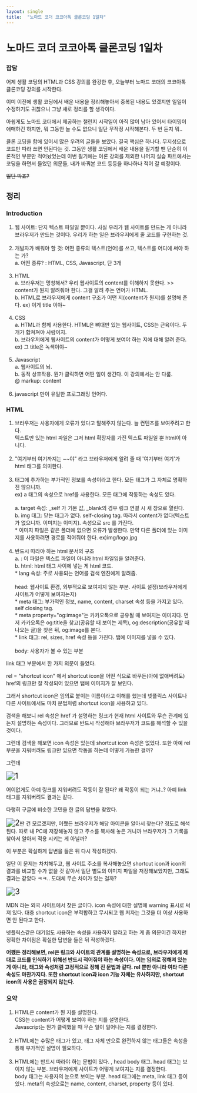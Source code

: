 ```yaml
---
layout: single
title:  "노마드 코더 코코아톡 클론코딩 1일차"
---
```


<h1>노마드 코더 코코아톡 클론코딩 1일차</h1>



<h3>잡담</h3>

어제 생활 코딩의 HTML과 CSS 강의를 완강한 후, 오늘부터 노마드 코더의 코코아톡 클론코딩 강의를 시작한다.  

이미 이전에 생활 코딩에서 배운 내용을 정리해놓아서 중복된 내용도 있겠지만 일일이 수정하기도 귀찮으니 그냥 새로 정리를 할 생각이다. 

아쉽게도 노마드 코더에서 제공하는 챌린지 시작일이 아직 많이 남아 있어서 타이밍이 애매하긴 하지만, 뭐 그동안 놀 수도 없으니 일단 무작정 시작해본다. 두 번 듣지 뭐..

클론 코딩을 함에 있어서 많은 우려의 글들을 보았다. 결국 핵심은 하나다. 무지성으로 코드만 따라 쓰면 안된다는 것. 그동안 생활 코딩에서 배운 내용을 필기할 땐 단순히 이론적인 부분만 적어놨었는데 이번 필기에는 이론 강의를 제외한 나머지 실습 파트에서는 코딩을 하면서 들었던 의문들, 내가 바꿔본 코드 등등을 하나하나 적어 갈 예정이다. 

~~일단 박죠?~~



<h2>정리</h2>

<h3>Introduction</h3>

<ol>
    <li>웹 사이트: 단지 텍스트 파일일 뿐이다. 사실 우리가 웹 사이트를 만드는 게 아니라 브라우저가  만드는 것이다. 우리가 하는 일은 브라우저에게 줄 코드를 구현하는 것.</li> <br> <li>개발자가  배워야 할 것: 어떤 종류의 텍스트(언어)를 쓰고, 텍스트를 어디에 써야 하는 가? </li>a. 어떤 종류? : HTML, CSS, Javascript, 단 3개 <br> <br> <li>HTML</li>a. 브라우저는 멍청해서? 우리 웹사이트의 content를 이해하지 못한다. >> content가 뭔지 알려줘야 한다.  그걸 	알려 주는 언어가 HTML.	<br>b. HTML로 브라우저에게 content 구조가 어떤 지(content가 뭔지)를 설명해 준다.  ex) 이게 title 이야~ <br><br><li>CSS</li>a. HTML과 함께 사용한다. HTML은 뼈대만 있는 웹사이트, CSS는 근육이다. 두 개가 합쳐져야 사람이지. <br>b. 브라우저에게 웹사이트의 content가 어떻게 보여야 하는 지에 대해 알려 준다.  ex) 그 title은 녹색이야~ <br><br><li>Javascript</li>a. 웹사이트의 뇌.<br> b. 동적 상호작용. 뭔가 클릭하면 어떤 일이 생긴다. 이 강의에서는 안 다룸.<br> @ markup: content <br><br><li>javascript 만이 유일한 프로그래밍 언어다. </li></ol>

<h3>HTML</h3>

<ol>
	<li>브라우저는 사용자에게 오류가 있다고 말해주지 않는다. 늘 컨텐츠를 보여주려고 한다.<br>텍스트만 있는 html 파일은 그저 html 확장자를 가진 텍스트 파일일 뿐 html이 아니다. </li> <br>
	<li>"여기부터 여기까지는 ~~야" 라고 브라우저에게 알려 줄 때 '여기부터 여기'가 html 태그를 의미한다.</li><br>
    <li>태그에 추가하는 부가적인 정보를 속성이라고 한다. 모든 태그가 그 자체로 명확하진 않으니까.<br>ex) a 태그의 속성으로 href를 사용한다. 모든 태그에 작동하는 속성도 있다. <br><br>a. target 속성: _self 가 기본 값, _blank의 경우 링크 연결 시 새 창으로 열린다. <br>b. img 태그: 닫는 태그가 없다. self-closing tag. 따라서 content가 없다(텍스트가 없으니까. 이미지는 이미지). 속성으로 src 를 가진다.<br>* 이미지 파일은 같은 폴더에 없으면 오류가 발생한다. 만약 다른 폴더에 있는 이미지를 사용하려면 경로를 적어줘야 한다. ex)img/logo.jpg </li><br>
    <li>반드시 따라야 하는 html 문서의 구조 <br>a. <!doctype html> : 이 파일은 텍스트 파일이 아니라 html 파일임을 알려준다. <br>b. html: html 태그 사이에 넣는 게 html 코드. <br>* lang 속성: 주로 사용되는 언어를 검색 엔진에게 알려줌. <br><br>head: 웹사이트 환경, 외부적으로 보여지지 않는 부분. 사이트 설정(브라우저에게 사이트가 어떻게 보여지는지)<br>* meta 태그: 부가적인 정보, name, content, charset 속성 등을 가지고 있다. self closing tag. <br>* meta property="og:image"는 카카오톡으로 공유될 때 보여지는 이미지다. 먼저 카카오톡은 og:title을   찾고(공유할 때 보이는 제목), og:description(공유할 때 나오는 글)을 찾은 뒤, og:image를 본다. <br>* link 태그: rel, sizes, href 속성 등을 가진다. 탭에 이미지를 넣을 수 있다. <br><br>body: 사용자가 볼 수 있는 부분 </li></ol>



link 태그 부분에서 한 가지 의문이 들었다. 

rel = "shortcut icon" 에서 shortcut icon을 어떤 식으로 바꾸든(아예 없애버려도) href의 링크만 잘 작성되어 있으면 탭에 이미지가 잘 보인다. 

그래서 shortcut icon은 임의로 붙이는 이름이라고 이해를 했는데 넷플릭스 사이트나 다른 사이트에서도 마치 문법처럼 shortcut icon을 사용하고 있다. 

검색을 해보니 rel 속성은 href 가 설명하는 링크가 현재 html 사이트와 무슨 관계에 있는지 설명하는 속성이다. 그러므로 반드시 작성해야 브라우저가 코드를 해석할 수 있을 것이다. 

그런데 검색을 해보면 icon 속성은 있는데 shortcut icon 속성은 없었다. 또한 아예 rel 부분을 지워버려도 링크만 있으면 작동을 하는데 어떻게 가능한 걸까? 

그런데 





<img src="https://user-images.githubusercontent.com/59909207/212007011-2d871407-9481-48d1-b056-284a6264f5ca.png" alt="1" style="zoom:150%;" />

어이없게도 아예 링크를 지워버려도 작동이 잘 된다? 왜 작동이 되는 거냐..? 아예 link 태그를 지워버려도 결과는 같다. 

다행히 구글에 비슷한 고민을 한 글의 답변을 찾았다.



<img src="https://user-images.githubusercontent.com/59909207/212007866-2cac41a1-db26-4329-bd7c-9d62e05a03ea.png" alt="2" style="zoom:150%;" />딴 건 모르겠지만, 어쨌든 브라우저가 해당 아이콘을 알아서 찾는다? 정도로 해석된다.  따로 내 PC에 저장해놓지 않고 주소를 복사해 놓은 거니까 브라우저가 그 기록을 찾아서 알아서 적용 시키는 게 아닐까? 

이 부분은 확실하게 답변을 들은 뒤 다시 작성하겠다. 

일단 이 문제는 차치해두고, 웹 사이트 주소를 복사해놓으면 shortcut icon과 icon의 결과를 비교할 수가 없을 것 같아서 일단 별도의 이미지 파일을 저장해보았지만, 그래도 결과는 같았다 ㅋㅋ.. 도대체 무슨 차이가 있는 걸까?



<img src="https://user-images.githubusercontent.com/59909207/212008185-9d98172e-403c-4b7d-bccc-50f216ab5a73.png" alt="3" style="zoom:150%;" />



MDN 라는 외국 사이트에서 찾은 글이다. icon 속성에 대한 설명에 warning 표시로 써져 있다. 대충 shortcut icon은 부적합하고 무시되고 웹 저자는 그것을 더 이상 사용하면 안 된다고 한다. 

넷플릭스같은 대기업도 사용하는 속성을 사용하지 말라고 하는 게 좀 의문이긴 하지만 정확한 차이점은 확실한 답변을 들은 뒤 작성하겠다. 



**어쨌든 정리해보면, rel은 링크와 사이트의 관계를 설명하는 속성으로, 브라우저에게 제대로 코드를 인식하기 위해선 반드시 적어줘야 하는 속성이다. 이는 임의로 정해져 있는 게 아니라, 태그와 속성처럼 고정적으로 정해 진 문법과 같다.  rel 뿐만 아니라 여타 다른 속성도 마찬가지다. 또한 shortcut icon과 icon 기능 자체는 유사하지만, shortcut icon의 사용은 권장되지 않는다.** 



<h3>요약</h3>

<ol>
    <li>HTML은 content가 뭔 지를 설명한다. <br>CSS는 content가 어떻게 보여야 하는 지를 설명한다. <br>Javascript는 뭔가 클릭했을 때 무슨 일이 일어나는 지를 결정한다.</li><br>
<li>HTML에는 수많은 태그가 있고, 태그 자체 만으로 완전하지 않는 태그들은 속성을 통해 부가적인 설명이 필요하다.</li><br>
<li>HTML에는 반드시 따라야 하는 문법이 있다. <!doctype html>, head body 태그. head 태그는 보이지 않는 부분. 브라우저에게 사이트가 어떻게 보여지는 지를 결정한다. <br>body 태그는 사용자의 눈으로 보이는 부분.  head 태그에는 meta, link 태그 등이 있다. meta의 속성으로는 name, content, charset, property 등이 있다.</li>
</ol>
